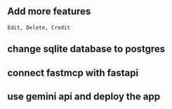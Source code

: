 ## Add more features
    Edit, Delete, Credit
## change sqlite database to postgres

## connect fastmcp with fastapi

## use gemini api and deploy the app
